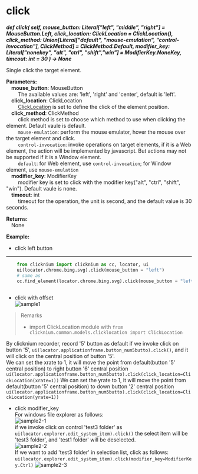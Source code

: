 # click <!-- {docsify-ignore-all} -->
***def click(
        self,
        mouse_button: Literal["left", "middle", "right"] = MouseButton.Left,
        click_location: ClickLocation = ClickLocation(),
        click_method: Union[Literal["default", "mouse-emulation", "control-invocation"], ClickMethod] = ClickMethod.Default,
        modifier_key: Literal["nonekey", "alt", "ctrl", "shift","win"]  = ModifierKey.NoneKey,
        timeout: int = 30
    ) -> None***  

Single click the target element.

**Parameters:**  
    &emsp;**mouse_button**: MouseButton  
        &emsp;&emsp; The available values are: 'left', 'right' and 'center', default is 'left'.  
    &emsp;**click_location**: ClickLocation  
        &emsp;&emsp; [ClickLocation](./doc/api/python/uielement/clicklocation.md) is set to define the click of the element position.  
    &emsp;**click_method**: ClickMethod  
        &emsp;&emsp; click method is set to choose which method to use when clicking the element. Default vaule is default.  
        &emsp;&emsp; `mouse-emulation`: perform the mouse emulator, hover the mouse over the target element and click.  
        &emsp;&emsp; `control-invocation`: invoke operations on target elements, if it is a Web element, the action will be implemented by javascript. But actions may not be supported if it is a Window element.  
        &emsp;&emsp; `default`: for Web element, use `control-invocation`; for Window element, use `mouse-emulation`  
    &emsp;**modifier_key**: ModifierKey  
        &emsp;&emsp; modifier key is set to click with the modifier key("alt", "ctrl", "shift", "win"). Default vaule is none.      
    &emsp;**timeout**: int  
        &emsp;&emsp; timeout for the operation, the unit is second, and the default value is 30 seconds. 

**Returns:**  
    &emsp;None

**Example:**

- click left button
***
```python
    from clicknium import clicknium as cc, locator, ui
    ui(locator.chrome.bing.svg).click(mouse_button = "left")
    # same as
    cc.find_element(locator.chrome.bing.svg).click(mouse_button = "left")
    
```

- click with offset  
![sample1](../../../img/click_sample1.png)

> Remarks
>- import ClickLocation module with `from clicknium.common.models.clicklocation import ClickLocation`

By clicknium recorder, record '5' button as
default if we invoke click on button '5', `ui(locator.applicationframe.button_num5butto).click()`, and it will click on the central position of button '5'.  
We can set the xrate to 1, it will move the point from default(button '5' central position) to right button '6' central position
`ui(locator.applicationframe.button_num5butto).click(click_location=ClickLocation(xrate=1))`
We can set the yrate to 1, it will move the point from default(button '5' central position) to down button '2' central position
`ui(locator.applicationframe.button_num5butto).click(click_location=ClickLocation(yrate=1))`  

- click modifier_key  
For windows file explorer as follows:  
![sample2-1](../../../img/click_sample21.png)  
if we invoke click on control 'test3 folder' as  
`ui(locator.explorer.edit_system_item).click()`
the select item will be 'test3 folder', and 'test1 folder' will be deselected.  
![sample2-2](../../../img/click_sample22.png)  
If we want to add 'test3 folder' in selection list, click as follows:
`ui(locator.explorer.edit_system_item).click(modifier_key=ModifierKey.Ctrl)`
![sample2-3](../../../img/click_sample23.png) 